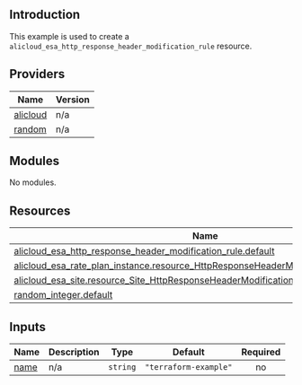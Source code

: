 ## Introduction

This example is used to create a `alicloud_esa_http_response_header_modification_rule` resource.

<!-- BEGIN_TF_DOCS -->
## Providers

| Name | Version |
|------|---------|
| <a name="provider_alicloud"></a> [alicloud](#provider\_alicloud) | n/a |
| <a name="provider_random"></a> [random](#provider\_random) | n/a |

## Modules

No modules.

## Resources

| Name | Type |
|------|------|
| [alicloud_esa_http_response_header_modification_rule.default](https://registry.terraform.io/providers/aliyun/alicloud/latest/docs/resources/esa_http_response_header_modification_rule) | resource |
| [alicloud_esa_rate_plan_instance.resource_HttpResponseHeaderModificationRule_example](https://registry.terraform.io/providers/aliyun/alicloud/latest/docs/resources/esa_rate_plan_instance) | resource |
| [alicloud_esa_site.resource_Site_HttpResponseHeaderModificationRule_example](https://registry.terraform.io/providers/aliyun/alicloud/latest/docs/resources/esa_site) | resource |
| [random_integer.default](https://registry.terraform.io/providers/hashicorp/random/latest/docs/resources/integer) | resource |

## Inputs

| Name | Description | Type | Default | Required |
|------|-------------|------|---------|:--------:|
| <a name="input_name"></a> [name](#input\_name) | n/a | `string` | `"terraform-example"` | no |
<!-- END_TF_DOCS -->
